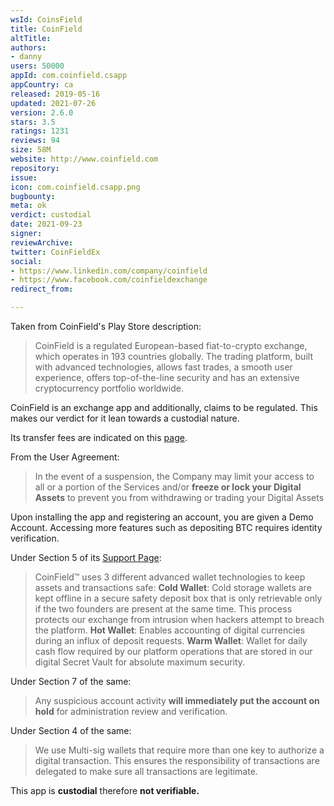 ```yaml
---
wsId: CoinsField
title: CoinField
altTitle: 
authors:
- danny
users: 50000
appId: com.coinfield.csapp
appCountry: ca
released: 2019-05-16
updated: 2021-07-26
version: 2.6.0
stars: 3.5
ratings: 1231
reviews: 94
size: 58M
website: http://www.coinfield.com
repository: 
issue: 
icon: com.coinfield.csapp.png
bugbounty: 
meta: ok
verdict: custodial
date: 2021-09-23
signer: 
reviewArchive: 
twitter: CoinFieldEx
social:
- https://www.linkedin.com/company/coinfield
- https://www.facebook.com/coinfieldexchange
redirect_from: 

---
```


Taken from CoinField's Play Store description:

> CoinField is a regulated European-based fiat-to-crypto exchange, which operates in 193 countries globally. The trading platform, built with advanced technologies, allows fast trades, a smooth user experience, offers top-of-the-line security and has an extensive cryptocurrency portfolio worldwide.

CoinField is an exchange app and additionally, claims to be regulated. This makes our verdict for it lean towards a custodial nature.

Its transfer fees are indicated on this [page](https://www.coinfield.com/support/transfer-fees).

From the User Agreement:

>  In the event of a suspension, the Company may limit your access to all or a portion of the Services and/or **freeze or lock your Digital Assets** to prevent you from withdrawing or trading your Digital Assets

Upon installing the app and registering an account, you are given a Demo Account. Accessing more features such as depositing BTC requires identity verification.

Under Section 5 of its [Support Page](https://www.coinfield.com/support/most-secure-bitcoin-exchange):

> CoinField™ uses 3 different advanced wallet technologies to keep assets and transactions safe: **Cold Wallet**: Cold storage wallets are kept offline in a secure safety deposit box that is only retrievable only if the two founders are present at the same time. This process protects our exchange from intrusion when hackers attempt to breach the platform. **Hot Wallet**: Enables accounting of digital currencies during an influx of deposit requests. **Warm Wallet**: Wallet for daily cash flow required by our platform operations that are stored in our digital Secret Vault for absolute maximum security.

Under Section 7 of the same:

>Any suspicious account activity **will immediately put the account on hold** for administration review and verification.

Under Section 4 of the same:

>We use Multi-sig wallets that require more than one key to authorize a digital transaction. This ensures the responsibility of transactions are delegated to make sure all transactions are legitimate. 

This app is **custodial** therefore **not verifiable.**
